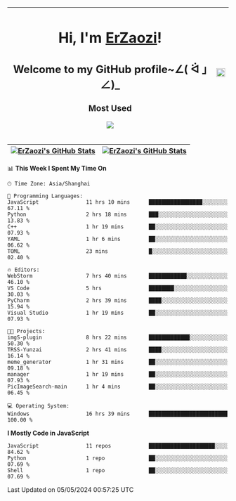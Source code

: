 |<h1>Hi, I'm <a href="https://github.com/erzaozi">ErZaozi</a>! </h1><h2>Welcome to my GitHub profile~∠( ᐛ 」∠)_</h2><p><h3>Most Used</h3><img src="https://skillicons.dev/icons?i=github,vscode,visualstudio,ubuntu,postman,pycharm,webstorm,git,docker"></p>|<img decoding="async" align=center src="https://cdn.jsdelivr.net/gh/erzaozi/erzaozi/image.gif" width="100%">|
| ----- | ----- |

| <a href="https://github.com/erzaozi"><img align="center" src="https://github-readme-stats.vercel.app/api/top-langs/?username=erzaozi&title_color=44cef6&text_color=4b5cc4&icon_color=2bbc8a&bg_color=white&langs_count=4&hide_border=true" alt="ErZaozi's GitHub Stats" /></a> | <a href="https://github.com/erzaozi"><img align="center" src="https://github-readme-stats.vercel.app/api?username=erzaozi&show_icons=true&line_height=27&count_private=true&title_color=44cef6&text_color=4b5cc4&icon_color=2bbc8a&bg_color=white&hide_border=true" alt="ErZaozi's GitHub Stats" /></a> |
| ----- | ----- |
<!--START_SECTION:waka-->
📊 **This Week I Spent My Time On** 

```text
🕑︎ Time Zone: Asia/Shanghai

💬 Programming Languages: 
JavaScript               11 hrs 10 mins      █████████████████░░░░░░░░   67.11 % 
Python                   2 hrs 18 mins       ███░░░░░░░░░░░░░░░░░░░░░░   13.83 % 
C++                      1 hr 19 mins        ██░░░░░░░░░░░░░░░░░░░░░░░   07.93 % 
YAML                     1 hr 6 mins         ██░░░░░░░░░░░░░░░░░░░░░░░   06.62 % 
TOML                     23 mins             █░░░░░░░░░░░░░░░░░░░░░░░░   02.40 % 

🔥 Editors: 
WebStorm                 7 hrs 40 mins       ████████████░░░░░░░░░░░░░   46.10 % 
VS Code                  5 hrs               ████████░░░░░░░░░░░░░░░░░   30.03 % 
PyCharm                  2 hrs 39 mins       ████░░░░░░░░░░░░░░░░░░░░░   15.94 % 
Visual Studio            1 hr 19 mins        ██░░░░░░░░░░░░░░░░░░░░░░░   07.93 % 

🐱‍💻 Projects: 
imgS-plugin              8 hrs 22 mins       █████████████░░░░░░░░░░░░   50.30 % 
TRSS-Yunzai              2 hrs 41 mins       ████░░░░░░░░░░░░░░░░░░░░░   16.14 % 
meme_generator           1 hr 31 mins        ██░░░░░░░░░░░░░░░░░░░░░░░   09.18 % 
manager                  1 hr 19 mins        ██░░░░░░░░░░░░░░░░░░░░░░░   07.93 % 
PicImageSearch-main      1 hr 4 mins         ██░░░░░░░░░░░░░░░░░░░░░░░   06.45 % 

💻 Operating System: 
Windows                  16 hrs 39 mins      █████████████████████████   100.00 % 
```

**I Mostly Code in JavaScript** 

```text
JavaScript               11 repos            █████████████████████░░░░   84.62 % 
Python                   1 repo              ██░░░░░░░░░░░░░░░░░░░░░░░   07.69 % 
Shell                    1 repo              ██░░░░░░░░░░░░░░░░░░░░░░░   07.69 % 
```




 Last Updated on 05/05/2024 00:57:25 UTC
<!--END_SECTION:waka-->
